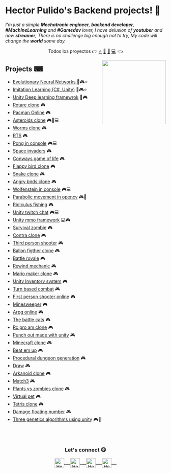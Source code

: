 # Hector Pulido's Backend projects! 👋
<em> I'm just a simple **Mechatronic engineer**, **backend developer**, **#MachineLearning** and **#Gamedev** lover, I
 have delusion of **youtuber** and now **streamer**, There is no challenge big enough not to try, My code will change the **world** some day.</em>

<p align="center">
  Todos los proyectos 👉
 <a href="https://github.com/HectorPulido">⭐</a>
 <a href="https://github.com/HectorPulido/HectorPulido/blob/master/AI_PROJECTS.md">🤖</a>
 <a href="https://github.com/HectorPulido/HectorPulido/blob/master/BLOCKCHAIN_PROJECTS.md">🔑</a>
 <a href="https://github.com/HectorPulido/HectorPulido/blob/master/BACKEND_PROJECTS.md">💻</a> 
  👈
</p>

<a href="https://twitter.com/Hector_Pulido_">
 <img align="right" height="auto" width="200" src="https://pequesoft.net/web/static/images/pequesoft.png" />
</a>

## Projects ⌨
- [Evolutionary Neural Networks ](https://github.com/HectorPulido/Evolutionary-Neural-Networks-on-unity-for-bots) 🤖🎮⭐
- [Imitation Learning (C#, Unity)](https://github.com/HectorPulido/Imitation-learning-in-unity) 🤖🎮⭐
- [Unity Deep learning framewrok](https://github.com/HectorPulido/Deep-Learning-Framework-DLF-in-unity) 🤖🎮
- [Rotare clone](https://github.com/HectorPulido/rotare-clone) 🎮
- [Pacman Online](https://github.com/HectorPulido/Pacman-Online-made-with-unity) 🎮
- [Asteroids clone](https://github.com/HectorPulido/Asteroids-like-game) 🎮🤖💻
- [Worms clone](https://github.com/HectorPulido/Worms-like-game-made-with-unity) 🎮
- [RTS](https://github.com/HectorPulido/Simple-RTS-Made-With-Unity) 🎮
- [Pong in console](https://github.com/HectorPulido/pong-in-python) 🎮💻
- [Space invaders](https://github.com/HectorPulido/Space-invaders-like-game) 🎮
- [Conways game of life](https://github.com/HectorPulido/Conways-Game-of-life-in-unity) 🎮
- [Flappy bird clone](https://github.com/HectorPulido/FlappyBird) 🎮
- [Snake clone](https://github.com/HectorPulido/UnitySimpleSnake) 🎮
- [Angry birds clone](https://github.com/HectorPulido/Angry-birds-like-game-made-with-UNITY-and-C-) 🎮
- [Wolfenstein in console](https://github.com/HectorPulido/ConsoleGameEngine) 🎮💻
- [Parabolic movement in opencv](https://github.com/HectorPulido/Parabolic-movement-opencv) 🎮🤖
- [Ridiculus fishing](https://github.com/HectorPulido/Ridiculus-fishing-clone-made-with-unity) 🎮
- [Unity twitch chat](https://github.com/HectorPulido/Unity-twitch-chat-link) 🎮💻
- [Unity mmo framework](https://github.com/HectorPulido/Unity-MMO-Framework) 💻🎮
- [Survival zombie](https://github.com/HectorPulido/Survival-zombie-game-made-with-unity) 🎮
- [Contra clone](https://github.com/HectorPulido/Contra-Like-game-made-with-unity) 🎮
- [Third person shooter](https://github.com/HectorPulido/Multipourpuse-third-person-shooter-unity) 🎮
- [Ballon figther clone](https://github.com/HectorPulido/Ballon-Fighter-clone-made-with-unity) 🎮
- [Battle royale](https://github.com/HectorPulido/Unity-Battle-Royale-game-Made-With-Unity) 🎮
- [Rewind mechanic](https://github.com/HectorPulido/Unity-Rewind-Mechanic) 🎮
- [Mario maker clone](https://github.com/HectorPulido/Mario-maker-like-game-made-with-unity) 🎮
- [Unity Inventory system](https://github.com/HectorPulido/UnitySimpleInventorySystem) 🎮
- [Turn based combat](https://github.com/HectorPulido/UnityTurnBasedCombatSystem) 🎮
- [First person shooter online](https://github.com/HectorPulido/Unity-First-Person-Shooter-Online) 🎮
- [Minesweeper](https://github.com/HectorPulido/Unity-Minesweeper-clone) 🎮
- [Arpg online](https://github.com/HectorPulido/Unity-Arpg-Online) 🎮
- [The battle cats](https://github.com/HectorPulido/The-battle-cats-like-game-made-with-unity) 🎮
- [Rc pro am clone](https://github.com/HectorPulido/Rc-pro-am-Game-made-with-unity) 🎮
- [Punch out made with unity](https://github.com/HectorPulido/Punch-out-Like-game-made-with-unity) 🎮
- [Minecraft clone](https://github.com/HectorPulido/MINECRAFT-like-game-made-with-UNITY) 🎮
- [Beat em up](https://github.com/HectorPulido/Beat-em-up-made-with-unity) 🎮
- [Procedural dungeon generation](https://github.com/HectorPulido/Procedural-Dungeon-Generation-Algorithm-Unity) 🎮
- [Draw](https://github.com/HectorPulido/Draw-In-Unity-3D) 🎮
- [Arkanoid clone](https://github.com/HectorPulido/UnityArkanoid) 🎮
- [Match3](https://github.com/HectorPulido/UnitySimpleMatch3) 🎮
- [Plants vs zombies clone](https://github.com/HectorPulido/UnityPlantsVsZombiesClone) 🎮
- [Virtual pet](https://github.com/HectorPulido/Unity-Virtual-pet) 🎮
- [Tetris clone](https://github.com/HectorPulido/Unity-Simple-Tetris-Clone) 🎮
- [Damage floating number](https://github.com/HectorPulido/Unity-Floating-Damage-Number) 🎮
- [Three genetics algorithms using unity](https://github.com/HectorPulido/Three-Genetics-Algorithm-Using-Unity) 🎮🤖

<br>
<br>
<div align="center">
 <h3 align="center">Let's connect 😋</h3>
</div>
<p align="center">
 <a href="https://www.linkedin.com/in/hector-pulido-17547369/" target="blank">
  <img align="center" alt="Hector's LinkedIn" width="30px"
   src="https://www.vectorlogo.zone/logos/linkedin/linkedin-icon.svg" /> &nbsp; &nbsp;
 </a>
 <a href="https://twitter.com/Hector_Pulido_" target="blank">
  <img align="center" alt="Hector's Twitter" width="30px"
   src="https://www.vectorlogo.zone/logos/twitter/twitter-official.svg" /> &nbsp; &nbsp;
 </a>
 <a href="https://www.twitch.tv/hector_pulido_" target="blank">
  <img align="center" alt="Hector's Twitch" width="30px"
   src="https://www.vectorlogo.zone/logos/twitch/twitch-icon.svg" /> &nbsp; &nbsp;
 </a>
 <a href="https://www.youtube.com/channel/UCS_iMeH0P0nsIDPvBaJckOw" target="blank">
  <img align="center" alt="Hector's Youtube" width="30px"
   src="https://www.vectorlogo.zone/logos/youtube/youtube-icon.svg" /> &nbsp; &nbsp;
 </a>
</p>
